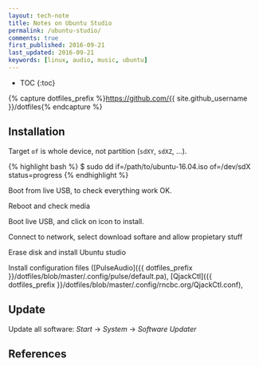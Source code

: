 ```yaml
---
layout: tech-note
title: Notes on Ubuntu Studio
permalink: /ubuntu-studio/
comments: true
first_published: 2016-09-21
last_updated: 2016-09-21
keywords: [linux, audio, music, ubuntu]
---
```


* TOC
{:toc}

{% capture dotfiles_prefix %}https://github.com/{{ site.github_username }}/dotfiles{% endcapture %}

## Installation

Target `of` is whole device, not partition (`sdXY`, `sdXZ`, ...).

{% highlight bash %}
$ sudo dd if=/path/to/ubuntu-16.04.iso of=/dev/sdX status=progress
{% endhighlight %}

Boot from live USB, to check everything work OK.

Reboot and check media

Boot live USB, and click on icon to install.

Connect to network, select download softare and allow propietary stuff

Erase disk and install Ubuntu studio

Install configuration files ([PulseAudio]({{ dotfiles_prefix }}/dotfiles/blob/master/.config/pulse/default.pa),
[QjackCtl]({{ dotfiles_prefix }}/dotfiles/blob/master/.config/rncbc.org/QjackCtl.conf),

## Update

Update all software: *Start* -> *System* -> *Software Updater*

## References
